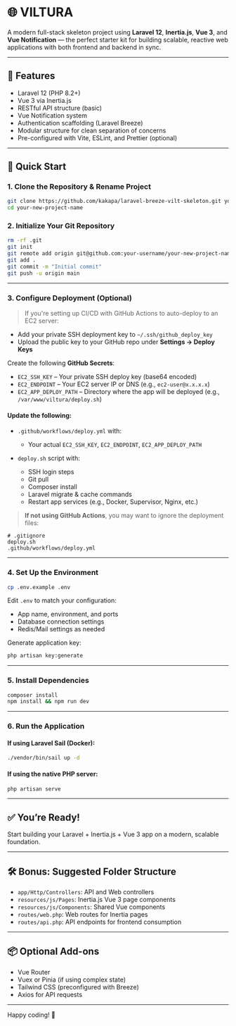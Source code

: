 # 🌐 VILTURA

A modern full-stack skeleton project using **Laravel 12**, **Inertia.js**, **Vue 3**, and **Vue Notification** — the perfect starter kit for building scalable, reactive web applications with both frontend and backend in sync.

---

## 🚀 Features

-   Laravel 12 (PHP 8.2+)
-   Vue 3 via Inertia.js
-   RESTful API structure (basic)
-   Vue Notification system
-   Authentication scaffolding (Laravel Breeze)
-   Modular structure for clean separation of concerns
-   Pre-configured with Vite, ESLint, and Prettier (optional)

---

## 🧪 Quick Start

### 1. Clone the Repository & Rename Project

```bash
git clone https://github.com/kakapa/laravel-breeze-vilt-skeleton.git your-new-project-name
cd your-new-project-name
```

### 2. Initialize Your Git Repository

```bash
rm -rf .git
git init
git remote add origin git@github.com:your-username/your-new-project-name.git
git add .
git commit -m "Initial commit"
git push -u origin main
```

---

### 3. Configure Deployment (Optional)

> If you're setting up CI/CD with GitHub Actions to auto-deploy to an EC2 server:

-   Add your private SSH deployment key to `~/.ssh/github_deploy_key`
-   Upload the public key to your GitHub repo under **Settings → Deploy Keys**

Create the following **GitHub Secrets**:

-   `EC2_SSH_KEY` – Your private SSH deploy key (base64 encoded)
-   `EC2_ENDPOINT` – Your EC2 server IP or DNS (e.g., `ec2-user@x.x.x.x`)
-   `EC2_APP_DEPLOY_PATH` – Directory where the app will be deployed (e.g., `/var/www/viltura/deploy.sh`)

#### Update the following:

-   `.github/workflows/deploy.yml` with:

    -   Your actual `EC2_SSH_KEY`, `EC2_ENDPOINT`, `EC2_APP_DEPLOY_PATH`

-   `deploy.sh` script with:

    -   SSH login steps
    -   Git pull
    -   Composer install
    -   Laravel migrate & cache commands
    -   Restart app services (e.g., Docker, Supervisor, Nginx, etc.)

> **If not using GitHub Actions**, you may want to ignore the deployment files:

```
# .gitignore
deploy.sh
.github/workflows/deploy.yml
```

---

### 4. Set Up the Environment

```bash
cp .env.example .env
```

Edit `.env` to match your configuration:

-   App name, environment, and ports
-   Database connection settings
-   Redis/Mail settings as needed

Generate application key:

```bash
php artisan key:generate
```

---

### 5. Install Dependencies

```bash
composer install
npm install && npm run dev
```

---

### 6. Run the Application

#### If using Laravel Sail (Docker):

```bash
./vendor/bin/sail up -d
```

#### If using the native PHP server:

```bash
php artisan serve
```

---

## ✅ You’re Ready!

Start building your Laravel + Inertia.js + Vue 3 app on a modern, scalable foundation.

---

## 🛠 Bonus: Suggested Folder Structure

-   `app/Http/Controllers`: API and Web controllers
-   `resources/js/Pages`: Inertia.js Vue 3 page components
-   `resources/js/Components`: Shared Vue components
-   `routes/web.php`: Web routes for Inertia pages
-   `routes/api.php`: API endpoints for frontend consumption

---

## 📦 Optional Add-ons

-   Vue Router
-   Vuex or Pinia (if using complex state)
-   Tailwind CSS (preconfigured with Breeze)
-   Axios for API requests

---

Happy coding! 🚀
